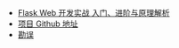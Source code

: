 - [Flask Web 开发实战 入门、进阶与原理解析](http://helloflask.com/book/)
- [项目 Github 地址](https://github.com/greyli/helloflask)
- [勘误](https://github.com/greyli/helloflask/blob/master/errata/errata1-5.md)